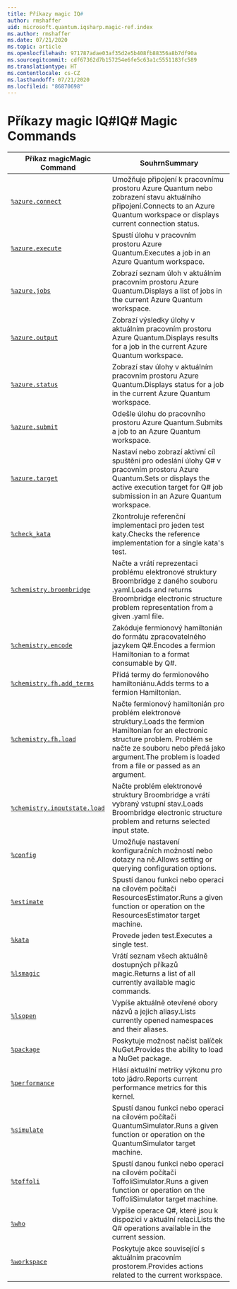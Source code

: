 ```yaml
---
title: Příkazy magic IQ#
author: rmshaffer
uid: microsoft.quantum.iqsharp.magic-ref.index
ms.author: rmshaffer
ms.date: 07/21/2020
ms.topic: article
ms.openlocfilehash: 971787adae03af35d2e5b408fb88356a8b7df90a
ms.sourcegitcommit: cdf67362d7b157254e6fe5c63a1c5551183fc589
ms.translationtype: HT
ms.contentlocale: cs-CZ
ms.lasthandoff: 07/21/2020
ms.locfileid: "86870698"
---
```

# <a name="iq-magic-commands"></a><span data-ttu-id="86294-102">Příkazy magic IQ#</span><span class="sxs-lookup"><span data-stu-id="86294-102">IQ# Magic Commands</span></span>
| <span data-ttu-id="86294-103">Příkaz magic</span><span class="sxs-lookup"><span data-stu-id="86294-103">Magic Command</span></span> | <span data-ttu-id="86294-104">Souhrn</span><span class="sxs-lookup"><span data-stu-id="86294-104">Summary</span></span> |
|---------------|---------|
| [`%azure.connect`](xref:microsoft.quantum.iqsharp.magic-ref.azure.connect) | <span data-ttu-id="86294-105">Umožňuje připojení k pracovnímu prostoru Azure Quantum nebo zobrazení stavu aktuálního připojení.</span><span class="sxs-lookup"><span data-stu-id="86294-105">Connects to an Azure Quantum workspace or displays current connection status.</span></span> |
| [`%azure.execute`](xref:microsoft.quantum.iqsharp.magic-ref.azure.execute) | <span data-ttu-id="86294-106">Spustí úlohu v pracovním prostoru Azure Quantum.</span><span class="sxs-lookup"><span data-stu-id="86294-106">Executes a job in an Azure Quantum workspace.</span></span> |
| [`%azure.jobs`](xref:microsoft.quantum.iqsharp.magic-ref.azure.jobs) | <span data-ttu-id="86294-107">Zobrazí seznam úloh v aktuálním pracovním prostoru Azure Quantum.</span><span class="sxs-lookup"><span data-stu-id="86294-107">Displays a list of jobs in the current Azure Quantum workspace.</span></span> |
| [`%azure.output`](xref:microsoft.quantum.iqsharp.magic-ref.azure.output) | <span data-ttu-id="86294-108">Zobrazí výsledky úlohy v aktuálním pracovním prostoru Azure Quantum.</span><span class="sxs-lookup"><span data-stu-id="86294-108">Displays results for a job in the current Azure Quantum workspace.</span></span> |
| [`%azure.status`](xref:microsoft.quantum.iqsharp.magic-ref.azure.status) | <span data-ttu-id="86294-109">Zobrazí stav úlohy v aktuálním pracovním prostoru Azure Quantum.</span><span class="sxs-lookup"><span data-stu-id="86294-109">Displays status for a job in the current Azure Quantum workspace.</span></span> |
| [`%azure.submit`](xref:microsoft.quantum.iqsharp.magic-ref.azure.submit) | <span data-ttu-id="86294-110">Odešle úlohu do pracovního prostoru Azure Quantum.</span><span class="sxs-lookup"><span data-stu-id="86294-110">Submits a job to an Azure Quantum workspace.</span></span> |
| [`%azure.target`](xref:microsoft.quantum.iqsharp.magic-ref.azure.target) | <span data-ttu-id="86294-111">Nastaví nebo zobrazí aktivní cíl spuštění pro odeslání úlohy Q# v pracovním prostoru Azure Quantum.</span><span class="sxs-lookup"><span data-stu-id="86294-111">Sets or displays the active execution target for Q# job submission in an Azure Quantum workspace.</span></span> |
| [`%check_kata`](xref:microsoft.quantum.iqsharp.magic-ref.check_kata) | <span data-ttu-id="86294-112">Zkontroluje referenční implementaci pro jeden test katy.</span><span class="sxs-lookup"><span data-stu-id="86294-112">Checks the reference implementation for a single kata's test.</span></span> |
| [`%chemistry.broombridge`](xref:microsoft.quantum.iqsharp.magic-ref.chemistry.broombridge) | <span data-ttu-id="86294-113">Načte a vrátí reprezentaci problému elektronové struktury Broombridge z daného souboru .yaml.</span><span class="sxs-lookup"><span data-stu-id="86294-113">Loads and returns Broombridge electronic structure problem representation from a given .yaml file.</span></span> |
| [`%chemistry.encode`](xref:microsoft.quantum.iqsharp.magic-ref.chemistry.encode) | <span data-ttu-id="86294-114">Zakóduje fermionový hamiltonián do formátu zpracovatelného jazykem Q#.</span><span class="sxs-lookup"><span data-stu-id="86294-114">Encodes a fermion Hamiltonian to a format consumable by Q#.</span></span> |
| [`%chemistry.fh.add_terms`](xref:microsoft.quantum.iqsharp.magic-ref.chemistry.fh.add_terms) | <span data-ttu-id="86294-115">Přidá termy do fermionového hamiltoniánu.</span><span class="sxs-lookup"><span data-stu-id="86294-115">Adds terms to a fermion Hamiltonian.</span></span> |
| [`%chemistry.fh.load`](xref:microsoft.quantum.iqsharp.magic-ref.chemistry.fh.load) | <span data-ttu-id="86294-116">Načte fermionový hamiltonián pro problém elektronové struktury.</span><span class="sxs-lookup"><span data-stu-id="86294-116">Loads the fermion Hamiltonian for an electronic structure problem.</span></span> <span data-ttu-id="86294-117">Problém se načte ze souboru nebo předá jako argument.</span><span class="sxs-lookup"><span data-stu-id="86294-117">The problem is loaded from a file or passed as an argument.</span></span> |
| [`%chemistry.inputstate.load`](xref:microsoft.quantum.iqsharp.magic-ref.chemistry.inputstate.load) | <span data-ttu-id="86294-118">Načte problém elektronové struktury Broombridge a vrátí vybraný vstupní stav.</span><span class="sxs-lookup"><span data-stu-id="86294-118">Loads Broombridge electronic structure problem and returns selected input state.</span></span> |
| [`%config`](xref:microsoft.quantum.iqsharp.magic-ref.config) | <span data-ttu-id="86294-119">Umožňuje nastavení konfiguračních možností nebo dotazy na ně.</span><span class="sxs-lookup"><span data-stu-id="86294-119">Allows setting or querying configuration options.</span></span> |
| [`%estimate`](xref:microsoft.quantum.iqsharp.magic-ref.estimate) | <span data-ttu-id="86294-120">Spustí danou funkci nebo operaci na cílovém počítači ResourcesEstimator.</span><span class="sxs-lookup"><span data-stu-id="86294-120">Runs a given function or operation on the ResourcesEstimator target machine.</span></span> |
| [`%kata`](xref:microsoft.quantum.iqsharp.magic-ref.kata) | <span data-ttu-id="86294-121">Provede jeden test.</span><span class="sxs-lookup"><span data-stu-id="86294-121">Executes a single test.</span></span> |
| [`%lsmagic`](xref:microsoft.quantum.iqsharp.magic-ref.lsmagic) | <span data-ttu-id="86294-122">Vrátí seznam všech aktuálně dostupných příkazů magic.</span><span class="sxs-lookup"><span data-stu-id="86294-122">Returns a list of all currently available magic commands.</span></span> |
| [`%lsopen`](xref:microsoft.quantum.iqsharp.magic-ref.lsopen) | <span data-ttu-id="86294-123">Vypíše aktuálně otevřené obory názvů a jejich aliasy.</span><span class="sxs-lookup"><span data-stu-id="86294-123">Lists currently opened namespaces and their aliases.</span></span> |
| [`%package`](xref:microsoft.quantum.iqsharp.magic-ref.package) | <span data-ttu-id="86294-124">Poskytuje možnost načíst balíček NuGet.</span><span class="sxs-lookup"><span data-stu-id="86294-124">Provides the ability to load a NuGet package.</span></span> |
| [`%performance`](xref:microsoft.quantum.iqsharp.magic-ref.performance) | <span data-ttu-id="86294-125">Hlásí aktuální metriky výkonu pro toto jádro.</span><span class="sxs-lookup"><span data-stu-id="86294-125">Reports current performance metrics for this kernel.</span></span> |
| [`%simulate`](xref:microsoft.quantum.iqsharp.magic-ref.simulate) | <span data-ttu-id="86294-126">Spustí danou funkci nebo operaci na cílovém počítači QuantumSimulator.</span><span class="sxs-lookup"><span data-stu-id="86294-126">Runs a given function or operation on the QuantumSimulator target machine.</span></span> |
| [`%toffoli`](xref:microsoft.quantum.iqsharp.magic-ref.toffoli) | <span data-ttu-id="86294-127">Spustí danou funkci nebo operaci na cílovém počítači ToffoliSimulator.</span><span class="sxs-lookup"><span data-stu-id="86294-127">Runs a given function or operation on the ToffoliSimulator target machine.</span></span> |
| [`%who`](xref:microsoft.quantum.iqsharp.magic-ref.who) | <span data-ttu-id="86294-128">Vypíše operace Q#, které jsou k dispozici v aktuální relaci.</span><span class="sxs-lookup"><span data-stu-id="86294-128">Lists the Q# operations available in the current session.</span></span> |
| [`%workspace`](xref:microsoft.quantum.iqsharp.magic-ref.workspace) | <span data-ttu-id="86294-129">Poskytuje akce související s aktuálním pracovním prostorem.</span><span class="sxs-lookup"><span data-stu-id="86294-129">Provides actions related to the current workspace.</span></span> |
